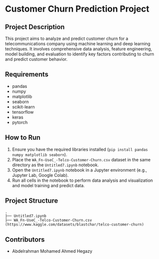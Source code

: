# Customer Churn Prediction Project

## Project Description
This project aims to analyze and predict customer churn for a telecommunications company using machine learning and deep learning techniques. It involves comprehensive data analysis, feature engineering, model building, and evaluation to identify key factors contributing to churn and predict customer behavior.

## Requirements
- pandas
- numpy
- matplotlib
- seaborn
- scikit-learn
- tensorflow
- keras
- pytorch

## How to Run
1. Ensure you have the required libraries installed (`pip install pandas numpy matplotlib seaborn`).
2. Place the `WA_Fn-UseC_-Telco-Customer-Churn.csv` dataset in the same directory as the `Untitled7.ipynb` notebook.
3. Open the `Untitled7.ipynb` notebook in a Jupyter environment (e.g., Jupyter Lab, Google Colab).
4. Run all cells in the notebook to perform data analysis and visualization and model training and predict data.

## Project Structure
```
. 
├── Untitled7.ipynb
├── WA_Fn-UseC_-Telco-Customer-Churn.csv (https://www.kaggle.com/datasets/blastchar/telco-customer-churn)

```

## Contributors
- Abdelrahman Mohamed Ahmed Hegazy
